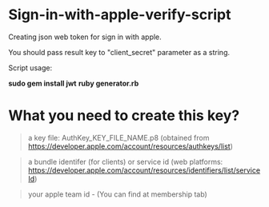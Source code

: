 # Sign-in-with-apple-verify-script

Creating json web token for sign in with apple. 

You should pass result key to "client_secret" parameter as a string.

Script usage:

**sudo gem install jwt**
**ruby generator.rb**

# What you need to create this key?

> a key file: AuthKey_KEY_FILE_NAME.p8 (obtained from https://developer.apple.com/account/resources/authkeys/list)

> a bundle identifer (for clients) or service id (web platforms: https://developer.apple.com/account/resources/identifiers/list/serviceId)

> your apple team id - (You can find at membership tab)
